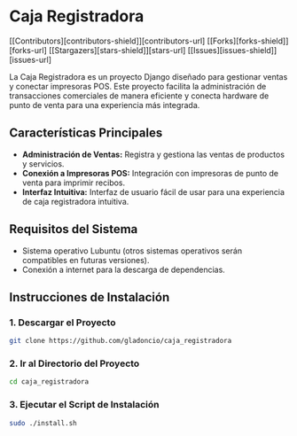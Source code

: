 # Caja Registradora

[[Contributors][contributors-shield]][contributors-url]
[[Forks][forks-shield]][forks-url]
[[Stargazers][stars-shield]][stars-url]
[[Issues][issues-shield]][issues-url]

La Caja Registradora es un proyecto Django diseñado para gestionar ventas y conectar impresoras POS. Este proyecto facilita la administración de transacciones comerciales de manera eficiente y conecta hardware de punto de venta para una experiencia más integrada.

## Características Principales

- **Administración de Ventas:** Registra y gestiona las ventas de productos y servicios.
- **Conexión a Impresoras POS:** Integración con impresoras de punto de venta para imprimir recibos.
- **Interfaz Intuitiva:** Interfaz de usuario fácil de usar para una experiencia de caja registradora intuitiva.

## Requisitos del Sistema
- Sistema operativo Lubuntu (otros sistemas operativos serán compatibles en futuras versiones).
- Conexión a internet para la descarga de dependencias.

## Instrucciones de Instalación

### 1. Descargar el Proyecto
```bash
git clone https://github.com/gladoncio/caja_registradora
```
### 2. Ir al Directorio del Proyecto
```bash
cd caja_registradora
```
### 3. Ejecutar el Script de Instalación
```bash
sudo ./install.sh
```
